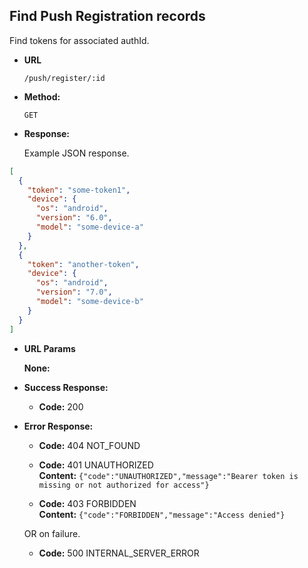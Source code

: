 Find Push Registration records
----
  Find tokens for associated authId.

* **URL**

  `/push/register/:id`

* **Method:**

  `GET`

* **Response:**

    Example JSON response.

```json
[
  {
    "token": "some-token1",
    "device": {
      "os": "android",
      "version": "6.0",
      "model": "some-device-a"
    }
  },
  {
    "token": "another-token",
    "device": {
      "os": "android",
      "version": "7.0",
      "model": "some-device-b"
    }
  }
]
```

*  **URL Params**

   **None:**
 
* **Success Response:**
  * **Code:** 200 <br />

* **Error Response:**

  * **Code:** 404 NOT_FOUND <br />

  * **Code:** 401 UNAUTHORIZED <br />
    **Content:** `{"code":"UNAUTHORIZED","message":"Bearer token is missing or not authorized for access"}`

  * **Code:** 403 FORBIDDEN <br />
    **Content:** `{"code":"FORBIDDEN","message":"Access denied"}`

  OR on failure.

  * **Code:** 500 INTERNAL_SERVER_ERROR <br />


